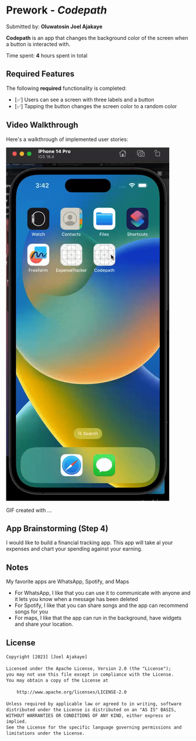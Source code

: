 # Prework - *Codepath*

Submitted by: **Oluwatosin Joel Ajakaye**

**Codepath** is an app that changes the background color of the screen when a button is interacted with.

Time spent: **4** hours spent in total

## Required Features

The following **required** functionality is completed:

- [✅] Users can see a screen with three labels and a button
- [✅] Tapping the button changes the screen color to a random color
 
## Video Walkthrough

Here's a walkthrough of implemented user stories:

<!-- <img src='https://imgur.com/v6t6FDi'/> -->
![](ezgif.com-video-to-gif_1.gif)

<!-- Replace this with whatever GIF tool you used! -->
GIF created with ...  
<!-- Recommended tools:
[Kap](https://getkap.co/) for macOS
[ScreenToGif](https://www.screentogif.com/) for Windows
[peek](https://github.com/phw/peek) for Linux. -->

## App Brainstorming (Step 4)
I would like to build a financial tracking app. This app will take al your expenses and chart your spending against your earning. 

## Notes
My favorite apps are WhatsApp, Spotify, and Maps
+ For WhatsApp, I like that you can use it to communicate with anyone and it lets you know when a message has been deleted
+ For Spotify, I like that you can share songs and the app can recommend songs for you
+ For maps, I like that the app can run in the background, have widgets and share your location.

## License

    Copyright [2023] [Joel Ajakaye]

    Licensed under the Apache License, Version 2.0 (the "License");
    you may not use this file except in compliance with the License.
    You may obtain a copy of the License at

        http://www.apache.org/licenses/LICENSE-2.0

    Unless required by applicable law or agreed to in writing, software
    distributed under the License is distributed on an "AS IS" BASIS,
    WITHOUT WARRANTIES OR CONDITIONS OF ANY KIND, either express or implied.
    See the License for the specific language governing permissions and
    limitations under the License.
